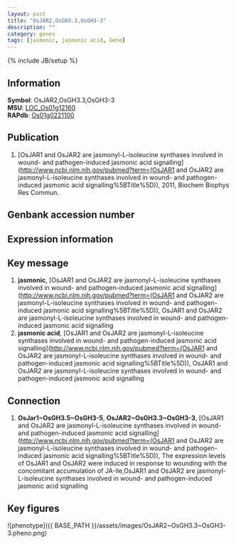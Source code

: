 ```yaml
---
layout: post
title: "OsJAR2,OsGH3.3,OsGH3-3"
description: ""
category: genes
tags: [jasmonic, jasmonic acid, Gene]
---
```

{% include JB/setup %}

## Information
__Symbol__: OsJAR2,OsGH3.3,OsGH3-3  
__MSU__: [LOC_Os01g12160](http://rice.plantbiology.msu.edu/cgi-bin/ORF_infopage.cgi?orf=LOC_Os01g12160)  
__RAPdb__: [Os01g0221100](http://rapdb.dna.affrc.go.jp/viewer/gbrowse_details/irgsp1?name=Os01g0221100)  

## Publication
1. [OsJAR1 and OsJAR2 are jasmonyl-L-isoleucine synthases involved in wound- and pathogen-induced jasmonic acid signalling](http://www.ncbi.nlm.nih.gov/pubmed?term=(OsJAR1 and OsJAR2 are jasmonyl-L-isoleucine synthases involved in wound- and pathogen-induced jasmonic acid signalling%5BTitle%5D)), 2011, Biochem Biophys Res Commun.

## Genbank accession number

## Expression information

## Key message
1. __jasmonic__, [OsJAR1 and OsJAR2 are jasmonyl-L-isoleucine synthases involved in wound- and pathogen-induced jasmonic acid signalling](http://www.ncbi.nlm.nih.gov/pubmed?term=(OsJAR1 and OsJAR2 are jasmonyl-L-isoleucine synthases involved in wound- and pathogen-induced jasmonic acid signalling%5BTitle%5D)), OsJAR1 and OsJAR2 are jasmonyl-L-isoleucine synthases involved in wound- and pathogen-induced jasmonic acid signalling
2. __jasmonic acid__, [OsJAR1 and OsJAR2 are jasmonyl-L-isoleucine synthases involved in wound- and pathogen-induced jasmonic acid signalling](http://www.ncbi.nlm.nih.gov/pubmed?term=(OsJAR1 and OsJAR2 are jasmonyl-L-isoleucine synthases involved in wound- and pathogen-induced jasmonic acid signalling%5BTitle%5D)), OsJAR1 and OsJAR2 are jasmonyl-L-isoleucine synthases involved in wound- and pathogen-induced jasmonic acid signalling

## Connection
1. __OsJar1~OsGH3.5~OsGH3-5__, __OsJAR2~OsGH3.3~OsGH3-3__, [OsJAR1 and OsJAR2 are jasmonyl-L-isoleucine synthases involved in wound- and pathogen-induced jasmonic acid signalling](http://www.ncbi.nlm.nih.gov/pubmed?term=(OsJAR1 and OsJAR2 are jasmonyl-L-isoleucine synthases involved in wound- and pathogen-induced jasmonic acid signalling%5BTitle%5D)),  The expression levels of OsJAR1 and OsJAR2 were induced in response to wounding with the concomitant accumulation of JA-Ile,OsJAR1 and OsJAR2 are jasmonyl-L-isoleucine synthases involved in wound- and pathogen-induced jasmonic acid signalling

## Key figures
![phenotype]({{ BASE_PATH }}/assets/images/OsJAR2~OsGH3.3~OsGH3-3.pheno.png)


